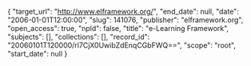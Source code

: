 {
  "target_url": "http://www.elframework.org/", 
  "end_date": null, 
  "date": "2006-01-01T12:00:00", 
  "slug": 141076, 
  "publisher": "elframework.org", 
  "open_access": true, 
  "npld": false, 
  "title": "e-Learning Framework", 
  "subjects": [], 
  "collections": [], 
  "record_id": "20060101T120000/rl7CjX0UwibZdEnqCGbFWQ==", 
  "scope": "root", 
  "start_date": null
}

